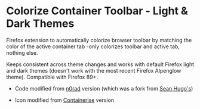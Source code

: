 # Colorize Container Toolbar - Light & Dark Themes

Firefox extension to automatically colorize browser toolbar by matching the color of the active container tab -only colorizes toolbar and active tab, nothing else.

Keeps consistent across theme changes and works with default Firefox light and dark themes (doesn't work with the most recent Firefox Alpenglow theme). Compatible with Firefox 89+.

+ Code modified from [n0rad](https://gitlab.com/n0rad/firefox-container-color-toolbar) version (which was a fork from [Sean Hugo's](https://gitlab.com/CharoSW/containers-theme))

+ Icon modified from [Containerise](https://github.com/kintesh/containerise) version